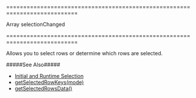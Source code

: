 ===========================================================================
<!--type-->Array<any><!--/type-->
<!--firedEvents-->selectionChanged<!--/firedEvents-->
===========================================================================

<!--shortDescription-->
Allows you to select rows or determine which rows are selected.
<!--/shortDescription-->

<!--fullDescription-->
#####See Also#####
- [Initial and Runtime Selection](/Documentation/Guide/Widgets/{WidgetName}/Selection/#API/Initial_and_Runtime_Selection)
- [getSelectedRowKeys(mode)]({basewidgetpath}/Methods/#getSelectedRowKeysmode)
- [getSelectedRowsData()]({basewidgetpath}/Methods/#getSelectedRowsData)
<!--/fullDescription-->
